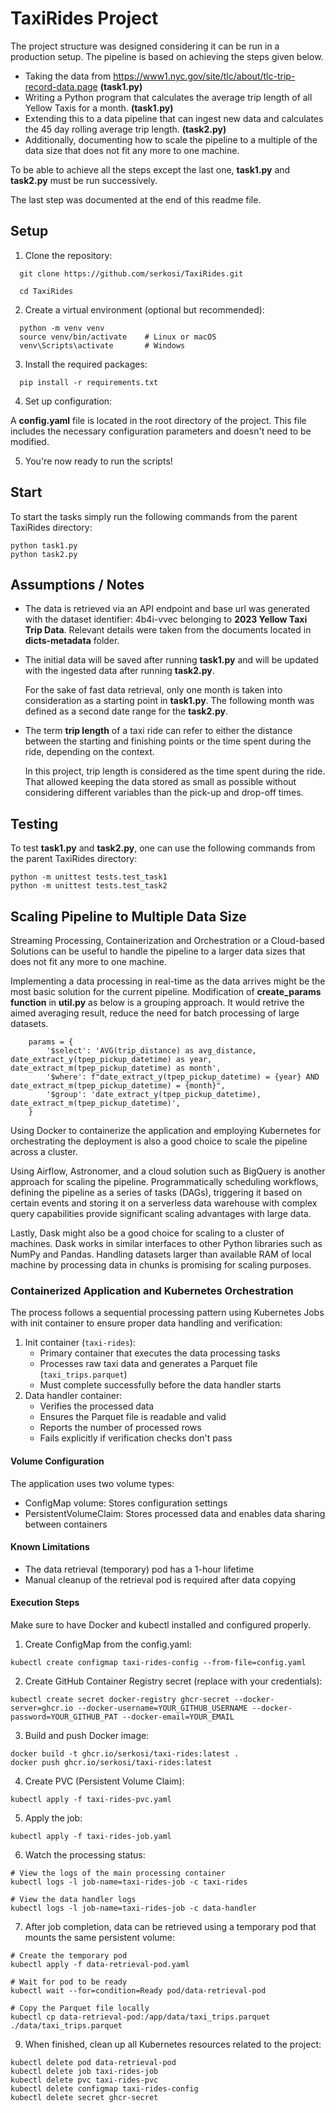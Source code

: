 # TaxiRides Project
The project structure was designed considering it can be run in a production setup. The pipeline is based on achieving the steps given below.
- Taking the data from https://www1.nyc.gov/site/tlc/about/tlc-trip-record-data.page <strong>(task1.py)</strong>
- Writing a Python program that calculates the average trip length of all Yellow Taxis for a month. <strong>(task1.py)</strong>
- Extending this to a data pipeline that can ingest new data and calculates the 45 day rolling average trip length. <strong>(task2.py)</strong>
- Additionally, documenting how to scale the pipeline to a multiple of the data size that does not fit any more to one machine.

To be able to achieve all the steps except the last one, <strong>task1.py</strong> and <strong>task2.py</strong> must be run successively. 

The last step was documented at the end of this readme file.

## Setup
1. Clone the repository:
  ```
    git clone https://github.com/serkosi/TaxiRides.git 

    cd TaxiRides
  ```

2. Create a virtual environment (optional but recommended):
  ```
    python -m venv venv
    source venv/bin/activate    # Linux or macOS
    venv\Scripts\activate       # Windows
  ```
3. Install the required packages:
  ```
    pip install -r requirements.txt
  ```

4. Set up configuration:

A <strong>config.yaml</strong> file is located in the root directory of the project. This file includes the necessary configuration parameters and doesn't need to be modified.

5. You're now ready to run the scripts!

## Start
To start the tasks simply run the following commands from the parent TaxiRides directory:
  ```
python task1.py
python task2.py
  ```

## Assumptions / Notes
* The data is retrieved via an API endpoint and base url was generated with the dataset identifier: 4b4i-vvec belonging to <strong>2023 Yellow Taxi Trip Data</strong>. Relevant details were taken from the documents located in <strong>dicts-metadata</strong> folder.
* The initial data will be saved after running <strong>task1.py</strong> and will be updated with the ingested data after running <strong>task2.py</strong>.
    
    For the sake of fast data retrieval, only one month is taken into consideration as a starting point in <strong>task1.py</strong>. The following month was defined as a second date range for the <strong>task2.py</strong>.
* The term <strong>trip length</strong> of a taxi ride can refer to either the distance between the starting and finishing points or the time spent during the ride, depending on the context.

    In this project, trip length is considered as the time spent during the ride. That allowed keeping the data stored as small as possible without considering different variables than the pick-up and drop-off times.

## Testing
To test <strong>task1.py</strong> and <strong>task2.py</strong>, one can use the following commands from the parent TaxiRides directory:
  ```
python -m unittest tests.test_task1
python -m unittest tests.test_task2
  ```

## Scaling Pipeline to Multiple Data Size
Streaming Processing, Containerization and Orchestration or a Cloud-based Solutions can be useful to handle the pipeline to a larger data sizes that does not fit any more to one machine.

Implementing a data processing in real-time as the data arrives might be the most basic solution for the current pipeline. Modification of <strong>create_params function</strong> in <strong>util.py</strong> as below is a grouping approach. It would retrive the aimed averaging result, reduce the need for batch processing of large datasets.
```
    params = {
        '$select': 'AVG(trip_distance) as avg_distance, date_extract_y(tpep_pickup_datetime) as year, date_extract_m(tpep_pickup_datetime) as month',
        '$where': f"date_extract_y(tpep_pickup_datetime) = {year} AND date_extract_m(tpep_pickup_datetime) = {month}",
        '$group': 'date_extract_y(tpep_pickup_datetime), date_extract_m(tpep_pickup_datetime)',
    }
```
Using Docker to containerize the application and employing Kubernetes for orchestrating the deployment is also a good choice to scale the pipeline across a cluster.

Using Airflow, Astronomer, and a cloud solution such as BigQuery is another approach for scaling the pipeline. Programmatically scheduling workflows, defining the pipeline as a series of tasks (DAGs), triggering it based on certain events and storing it on a serverless data warehouse with complex query capabilities provide significant scaling advantages with large data.

Lastly, Dask might also be a good choice for scaling to a cluster of machines. Dask works in similar interfaces to other Python libraries such as NumPy and Pandas. Handling datasets larger than available RAM of local machine by processing data in chunks is promising for scaling purposes.

### Containerized Application and Kubernetes Orchestration
The process follows a sequential processing pattern using Kubernetes Jobs with init container to ensure proper data handling and verification:
1. Init container (`taxi-rides`): 
   - Primary container that executes the data processing tasks
   - Processes raw taxi data and generates a Parquet file (`taxi_trips.parquet`)
   - Must complete successfully before the data handler starts
2. Data handler container: 
   - Verifies the processed data
   - Ensures the Parquet file is readable and valid
   - Reports the number of processed rows
   - Fails explicitly if verification checks don't pass

#### Volume Configuration
The application uses two volume types:
- ConfigMap volume: Stores configuration settings
- PersistentVolumeClaim: Stores processed data and enables data sharing between containers

#### Known Limitations
- The data retrieval (temporary) pod has a 1-hour lifetime
- Manual cleanup of the retrieval pod is required after data copying

#### Execution Steps
Make sure to have Docker and kubectl installed and configured properly.
1. Create ConfigMap from the config.yaml:
```
kubectl create configmap taxi-rides-config --from-file=config.yaml
```
2. Create GitHub Container Registry secret (replace with your credentials):
```
kubectl create secret docker-registry ghcr-secret --docker-server=ghcr.io --docker-username=YOUR_GITHUB_USERNAME --docker-password=YOUR_GITHUB_PAT --docker-email=YOUR_EMAIL
```
3. Build and push Docker image:
```
docker build -t ghcr.io/serkosi/taxi-rides:latest .
docker push ghcr.io/serkosi/taxi-rides:latest
```
4. Create PVC (Persistent Volume Claim):
```
kubectl apply -f taxi-rides-pvc.yaml
```
5. Apply the job:
```
kubectl apply -f taxi-rides-job.yaml
```
6. Watch the processing status:
```
# View the logs of the main processing container
kubectl logs -l job-name=taxi-rides-job -c taxi-rides

# View the data handler logs
kubectl logs -l job-name=taxi-rides-job -c data-handler
```
7. After job completion, data can be retrieved using a temporary pod that mounts the same persistent volume:
```
# Create the temporary pod
kubectl apply -f data-retrieval-pod.yaml

# Wait for pod to be ready
kubectl wait --for=condition=Ready pod/data-retrieval-pod

# Copy the Parquet file locally
kubectl cp data-retrieval-pod:/app/data/taxi_trips.parquet ./data/taxi_trips.parquet
```
9. When finished, clean up all Kubernetes resources related to the project:
```
kubectl delete pod data-retrieval-pod
kubectl delete job taxi-rides-job
kubectl delete pvc taxi-rides-pvc
kubectl delete configmap taxi-rides-config
kubectl delete secret ghcr-secret
```
